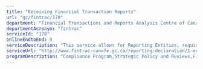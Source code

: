 ```yaml
---
title: "Receiving Financial Transaction Reports"
url: "gc/fintrac/170"
department: "Financial Transactions and Reports Analysis Centre of Canada"
departmentAcronym: "fintrac"
serviceId: "170"
onlineEndtoEnd: 0
serviceDescription: "This service allows for Reporting Entities, required to report financial transactions that meet certain thresholds under the under the Proceeds of Crime (Money Laundering) and Terrorist Financing Act, to submit Financial Transaction Reports electronically (batch or internet), or under certain conditions, via submission of a paper form."
serviceUrl: "http://www.fintrac-canafe.gc.ca/reporting-declaration/1-eng.asp"
programDescription: "Compliance Program,Strategic Policy and Reviews,Financial Intelligence Program,Strategic Intelligence, Research and Analytics"
---
```

